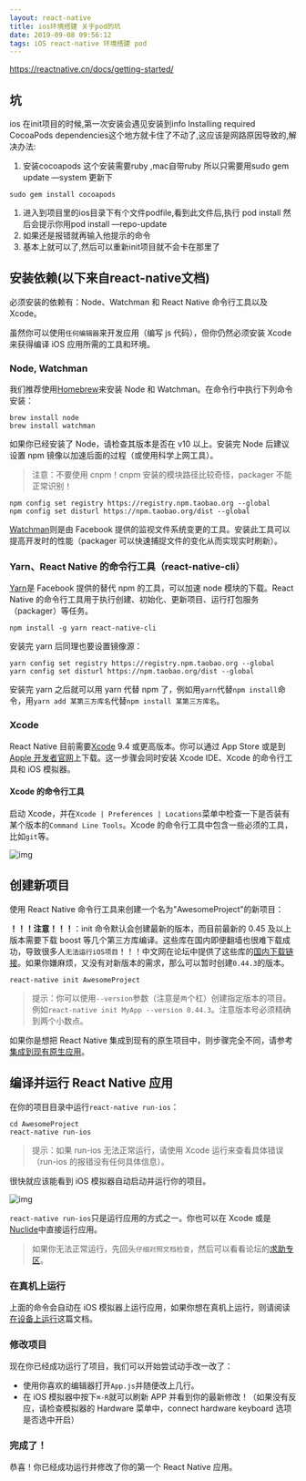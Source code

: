 ```yaml
---
layout: react-native
title: ios环境搭建 关于pod的坑
date: 2019-09-08 09:56:12
tags: iOS react-native 环境搭建 pod
---
```


https://reactnative.cn/docs/getting-started/

## 坑



ios 在init项目的时候,第一次安装会遇见安装到info Installing required CocoaPods dependencies这个地方就卡住了不动了,这应该是网路原因导致的,解决办法:



1. 安装cocoapods 这个安装需要ruby ,mac自带ruby 所以只需要用sudo gem update —system 更新下

```
sudo gem install cocoapods
```

1. 进入到项目里的ios目录下有个文件podfile,看到此文件后,执行 pod install 然后会提示你用pod install —repo-update
2. 如果还是报错就再输入他提示的命令
3. 基本上就可以了,然后可以重新init项目就不会卡在那里了



## 安装依赖(以下来自react-native文档)

必须安装的依赖有：Node、Watchman 和 React Native 命令行工具以及 Xcode。

虽然你可以使用`任何编辑器`来开发应用（编写 js 代码），但你仍然必须安装 Xcode 来获得编译 iOS 应用所需的工具和环境。

### Node, Watchman

我们推荐使用[Homebrew](http://brew.sh/)来安装 Node 和 Watchman。在命令行中执行下列命令安装：

```
brew install node
brew install watchman
```

如果你已经安装了 Node，请检查其版本是否在 v10 以上。安装完 Node 后建议设置 npm 镜像以加速后面的过程（或使用科学上网工具）。

> 注意：不要使用 cnpm！cnpm 安装的模块路径比较奇怪，packager 不能正常识别！

```
npm config set registry https://registry.npm.taobao.org --global
npm config set disturl https://npm.taobao.org/dist --global
```

[Watchman](https://facebook.github.io/watchman)则是由 Facebook 提供的监视文件系统变更的工具。安装此工具可以提高开发时的性能（packager 可以快速捕捉文件的变化从而实现实时刷新）。

### Yarn、React Native 的命令行工具（react-native-cli）

[Yarn](http://yarnpkg.com/)是 Facebook 提供的替代 npm 的工具，可以加速 node 模块的下载。React Native 的命令行工具用于执行创建、初始化、更新项目、运行打包服务（packager）等任务。

```
npm install -g yarn react-native-cli
```

安装完 yarn 后同理也要设置镜像源：

```
yarn config set registry https://registry.npm.taobao.org --global
yarn config set disturl https://npm.taobao.org/dist --global
```

安装完 yarn 之后就可以用 yarn 代替 npm 了，例如用`yarn`代替`npm install`命令，用`yarn add 某第三方库名`代替`npm install 某第三方库名`。

### Xcode

React Native 目前需要[Xcode](https://developer.apple.com/xcode/downloads/) 9.4 或更高版本。你可以通过 App Store 或是到[Apple 开发者官网](https://developer.apple.com/xcode/downloads/)上下载。这一步骤会同时安装 Xcode IDE、Xcode 的命令行工具和 iOS 模拟器。

#### Xcode 的命令行工具

启动 Xcode，并在`Xcode | Preferences | Locations`菜单中检查一下是否装有某个版本的`Command Line Tools`。Xcode 的命令行工具中包含一些必须的工具，比如`git`等。

![img](https://cdn.nlark.com/yuque/0/2019/png/206259/1565006397089-7a6e4285-8f48-4710-94dd-71a3d8bc3435.png)

## 创建新项目

使用 React Native 命令行工具来创建一个名为"AwesomeProject"的新项目：

**！！！注意！！！**：init 命令默认会创建最新的版本，而目前最新的 0.45 及以上版本需要下载 boost 等几个第三方库编译。这些库在国内即便翻墙也很难下载成功，导致很多人`无法运行iOS项目`！！！中文网在论坛中提供了这些库的[国内下载链接](http://bbs.reactnative.cn/topic/4301/)。如果你嫌麻烦，又没有对新版本的需求，那么可以暂时创建`0.44.3`的版本。

```
react-native init AwesomeProject
```

> 提示：你可以使用`--version`参数（注意是`两`个杠）创建指定版本的项目。例如`react-native init MyApp --version 0.44.3`。注意版本号必须精确到两个小数点。

如果你是想把 React Native 集成到现有的原生项目中，则步骤完全不同，请参考[集成到现有原生应用](https://reactnative.cn/docs/integration-with-existing-apps)。

## 编译并运行 React Native 应用

在你的项目目录中运行`react-native run-ios`：

```
cd AwesomeProject
react-native run-ios
```

> 提示：如果 run-ios 无法正常运行，请使用 Xcode 运行来查看具体错误（run-ios 的报错没有任何具体信息）。

很快就应该能看到 iOS 模拟器自动启动并运行你的项目。

![img](https://cdn.nlark.com/yuque/0/2019/png/206259/1565006397051-56e1d04c-a7be-456d-bca8-320b5ba28775.png)

`react-native run-ios`只是运行应用的方式之一。你也可以在 Xcode 或是[Nuclide](https://nuclide.io/)中直接运行应用。

> 如果你无法正常运行，先回头`仔细对照文档检查`，然后可以看看论坛的[求助专区](http://bbs.reactnative.cn/category/4)。

### 在真机上运行

上面的命令会自动在 iOS 模拟器上运行应用，如果你想在真机上运行，则请阅读[在设备上运行](https://reactnative.cn/docs/running-on-device)这篇文档。

### 修改项目

现在你已经成功运行了项目，我们可以开始尝试动手改一改了：

- 使用你喜欢的编辑器打开`App.js`并随便改上几行。
- 在 iOS 模拟器中按下`⌘-R`就可以刷新 APP 并看到你的最新修改！（如果没有反应，请检查模拟器的 Hardware 菜单中，connect hardware keyboard 选项是否选中开启）

### 完成了！

恭喜！你已经成功运行并修改了你的第一个 React Native 应用。